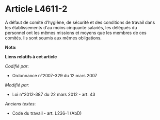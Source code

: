 # Article L4611-2

A défaut de comité d'hygiène, de sécurité et des conditions de travail dans les établissements    d'au moins cinquante
salariés, les délégués du personnel ont les mêmes missions et moyens que les membres de ces comités. Ils sont soumis aux
mêmes obligations.

**Nota:**



**Liens relatifs à cet article**

_Codifié par_:

  - Ordonnance n°2007-329 du 12 mars 2007

_Modifié par_:

  - Loi n°2012-387 du 22 mars 2012 - art. 43

_Anciens textes_:

  - Code du travail - art. L236-1 (AbD)
